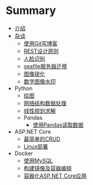 # Summary

* [介绍](README.md)
* [杂谈](Other/README.md)
  * [使用Git写博客](Other/使用Git写博客.md)
  * [REST设计原则](Other/REST设计原则.md)
  * [人脸识别](Other/人脸识别.md)
  * [seafile服务器迁移](Other/seafile服务器迁移.md)
  * [图像锐化](Other/图像锐化.md)
  * [数字图像水印](Other/数字图像水印.md)
* Python
  * [绘图](Python/绘图.md)
  * [网络结构数据处理](Python/网络结构数据处理.md)
  * [线性规划求解](Python/线性规划求解.md)
  * Pandas
    * [使用Pandas读取数据](Python/Pandas/使用Pandas读取数据.md)
* ASP.NET Core
  * [最简单的CRUD](ASPNETCore/最简单的CRUD.md)
  * [Linux部署](ASPNETCore/Linux部署.md)
* Docker
  * [使用MySQL](Docker/使用MySQL.md)
  * [构建镜像及容器编排](Docker/构建镜像及容器编排.md)
  * [容器化ASP.NET Core应用](Docker/容器化ASPNETCore应用.md)